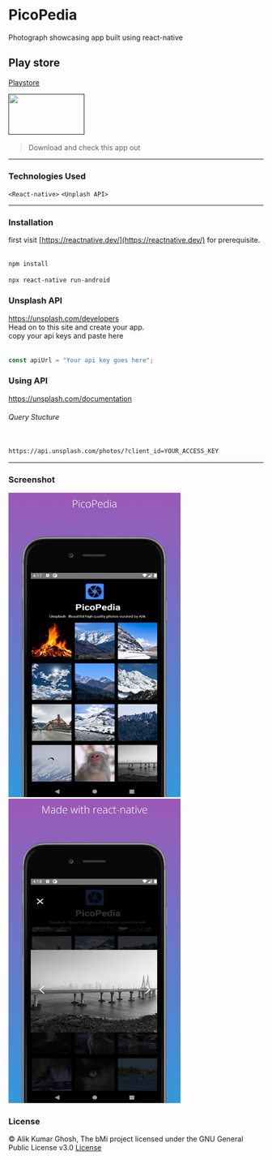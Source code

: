 # PicoPedia
Photograph showcasing app built using react-native


## Play store 
[Playstore]()

<a href=""> <img src="https://play.google.com/intl/en_us/badges/static/images/badges/en_badge_web_generic.png" width="150" height="80"> </a>

> Download and check this app out 

---

### Technologies Used
` <React-native> `
` <Unplash API>  `

---

### Installation
first visit [https://reactnative.dev/](https://reactnative.dev/) for prerequisite.
```

npm install

npx react-native run-android

```

### Unsplash API

<a href="https://unsplash.com/developers">https://unsplash.com/developers</a> <br>
Head on to this site and create your app.
<br>
copy your api keys and paste here 

```javascript

const apiUrl = "Your api key goes here";

```

### Using API

<a href="https://unsplash.com/documentation">https://unsplash.com/documentation</a> <br>

<h6>Query Stucture</h6>

```html

https://api.unsplash.com/photos/?client_id=YOUR_ACCESS_KEY

```

---
 
 ### Screenshot
 
 <img src="/assets/screenshot_1.png" width="340" height="600"> <img src="/assets/screenshot_2.png" width="340" height="600">
 
 ### License
 
 © Alik Kumar Ghosh, The bMi project licensed under the GNU General Public License v3.0 [License](https://github.com/Alik-Kumar-Ghosh/bMi/blob/main/LICENSE)
 
